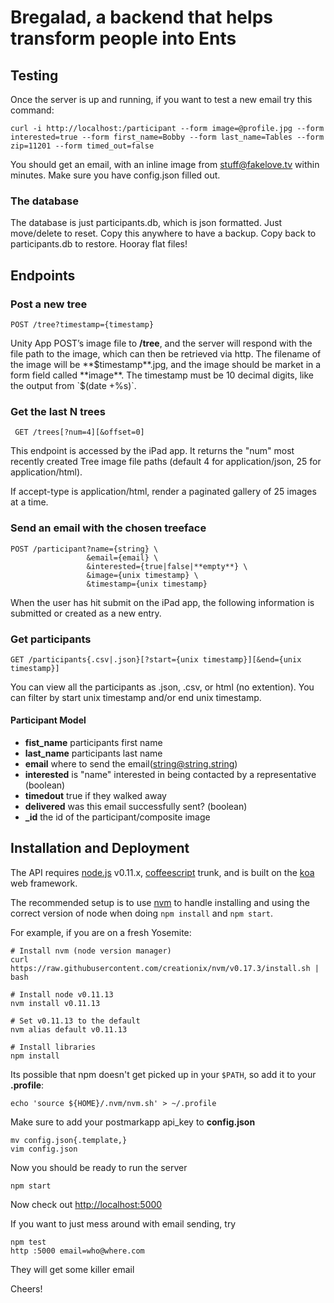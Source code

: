 # Bregalad, a backend that helps transform people into Ents

## Testing

  Once the server is up and running, if you want to test a new email try this command:

    curl -i http://localhost:/participant --form image=@profile.jpg --form interested=true --form first_name=Bobby --form last_name=Tables --form zip=11201 --form timed_out=false

  You should get an email, with an inline image from stuff@fakelove.tv within minutes. Make sure you have config.json filled out.

### The database

  The database is just participants.db, which is json formatted. Just move/delete to reset. Copy this anywhere to have a backup. Copy back to participants.db to restore. Hooray flat files!

## Endpoints

### Post a new tree

    POST /tree?timestamp={timestamp}

Unity App POST’s image file to **/tree**, and the server will respond with the file path to the image, which can then be retrieved via http. The filename of the image will be **$timestamp**.jpg, and the image should be market in a form field called **image**. The timestamp must be 10 decimal digits, like the output from `$(date +%s)`.

### Get the last N trees

     GET /trees[?num=4][&offset=0]

This endpoint is accessed by the iPad app. It returns the "num" most recently created Tree image file paths (default 4 for application/json, 25 for application/html).

If accept-type is application/html, render a paginated gallery of 25 images at a time.

### Send an email with the chosen treeface

    POST /participant?name={string} \
                     &email={email} \
                     &interested={true|false|**empty**} \
                     &image={unix timestamp} \
                     &timestamp={unix timestamp}

When the user has hit submit on the iPad app, the following information is submitted or created as a new entry.

### Get participants

    GET /participants{.csv|.json}[?start={unix timestamp}][&end={unix timestamp}]

You can view all the participants as .json, .csv, or html (no extention). You can filter by start unix timestamp and/or end unix timestamp.

#### Participant Model
  * **fist_name** participants first name
  * **last_name** participants last name
  * **email** where to send the email(string@string.string)
  * **interested** is "name" interested in being contacted by a representative (boolean)
  * **timedout** true if they walked away
  * **delivered** was this email successfully sent? (boolean)
  * **_id** the id of the participant/composite image

## Installation and Deployment
 
The API requires [node.js](http://nodejs.org) v0.11.x, [coffeescript](http://github.com/jashkenas/coffeescript) trunk, and is built on the [koa](koajs.com) web framework.

The recommended setup is to use [nvm](https://github.com/creationix/nvm) to handle installing and using the correct version of node when doing `npm install` and `npm start`.

For example, if you are on a fresh Yosemite:

    # Install nvm (node version manager)
    curl https://raw.githubusercontent.com/creationix/nvm/v0.17.3/install.sh | bash

    # Install node v0.11.13
    nvm install v0.11.13

    # Set v0.11.13 to the default
    nvm alias default v0.11.13

    # Install libraries
    npm install


Its possible that npm doesn't get picked up in your `$PATH`, so add it to your **.profile**:

    echo 'source ${HOME}/.nvm/nvm.sh' > ~/.profile

Make sure to add your postmarkapp api_key to **config.json**

    mv config.json{.template,}
    vim config.json

Now you should be ready to run the server

    npm start

Now check out [http://localhost:5000](http://localhost:5000)


If you want to just mess around with email sending, try

    npm test
    http :5000 email=who@where.com

They will get some killer email

Cheers!
